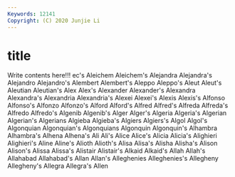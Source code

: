 ```yaml
---
Keywords: 12141
Copyright: (C) 2020 Junjie Li
---
```


# title

Write contents here!!!
ec's 
Aleichem 
Aleichem's 
Alejandra 
Alejandra's 
Alejandro 
Alejandro's 
Alembert 
Alembert's 
Aleppo
Aleppo's 
Aleut 
Aleut's 
Aleutian 
Aleutian's 
Alex 
Alex's 
Alexander 
Alexander's 
Alexandra
Alexandra's 
Alexandria 
Alexandria's 
Alexei 
Alexei's 
Alexis 
Alexis's 
Alfonso 
Alfonso's 
Alfonzo
Alfonzo's 
Alford 
Alford's 
Alfred 
Alfred's 
Alfreda 
Alfreda's 
Alfredo 
Alfredo's 
Algenib
Algenib's 
Alger 
Alger's 
Algeria 
Algeria's 
Algerian 
Algerian's 
Algerians 
Algieba 
Algieba's
Algiers 
Algiers's 
Algol 
Algol's 
Algonquian 
Algonquian's 
Algonquians 
Algonquin 
Algonquin's 
Alhambra
Alhambra's 
Alhena 
Alhena's 
Ali 
Ali's 
Alice 
Alice's 
Alicia 
Alicia's 
Alighieri
Alighieri's 
Aline 
Aline's 
Alioth 
Alioth's 
Alisa 
Alisa's 
Alisha 
Alisha's 
Alison
Alison's 
Alissa 
Alissa's 
Alistair 
Alistair's 
Alkaid 
Alkaid's 
Allah 
Allah's 
Allahabad
Allahabad's 
Allan 
Allan's 
Alleghenies 
Alleghenies's 
Allegheny 
Allegheny's 
Allegra 
Allegra's 
Allen
